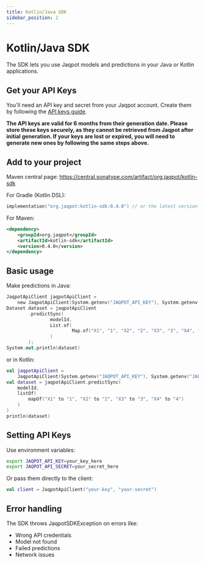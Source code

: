 ```yaml
---
title: Kotlin/Java SDK
sidebar_position: 2
---
```


# Kotlin/Java SDK

The SDK lets you use Jaqpot models and predictions in your Java or Kotlin applications.

## Get your API Keys
You'll need an API key and secret from your Jaqpot account. Create them by following the [API keys guide](../authentication/create-an-api-key).

**The API keys are valid for 6 months from their generation date. Please store these keys securely, as they cannot be retrieved from Jaqpot after initial generation. If your keys are lost or expired, you will need to generate new ones by following the same steps above.**

## Add to your project

Maven central page: https://central.sonatype.com/artifact/org.jaqpot/kotlin-sdk

For Gradle (Kotlin DSL):
```kotlin
implementation("org.jaqpot:kotlin-sdk:0.4.0") // or the latest version of the SDK
```
For Maven:
```xml
<dependency>
    <groupId>org.jaqpot</groupId>
    <artifactId>kotlin-sdk</artifactId>
    <version>0.4.0</version>
</dependency>
```
## Basic usage
Make predictions in Java:
```kotlin
JaqpotApiClient jaqpotApiClient = 
    new JaqpotApiClient(System.getenv("JAQPOT_API_KEY"), System.getenv("JAQPOT_API_SECRET"));
Dataset dataset = jaqpotApiClient
        .predictSync(
                modelId,
                List.of(
                        Map.of("X1", "1", "X2", "2", "X3", "3", "X4", "4")
                )
        );
System.out.println(dataset)
```

or in Kotlin:
```kotlin
val jaqpotApiClient = 
    JaqpotApiClient(System.getenv("JAQPOT_API_KEY"), System.getenv("JAQPOT_API_SECRET"))
val dataset = jaqpotApiClient.predictSync(
    modelId,
    listOf(
        mapOf("X1" to "1", "X2" to "2", "X3" to "3", "X4" to "4")
    )
)
println(dataset)
```
## Setting API Keys
Use environment variables:
```bash
export JAQPOT_API_KEY=your_key_here
export JAQPOT_API_SECRET=your_secret_here
```
Or pass them directly to the client:
```kotlin
val client = JaqpotApiClient("your-key", "your-secret")
```

## Error handling
The SDK throws JaqpotSDKException on errors like:

- Wrong API credentials
- Model not found
- Failed predictions
- Network issues

